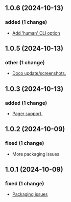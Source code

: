 ## 1.0.6 (2024-10-13)

### added (1 change)

- [Add 'human' CLI option](lucid/proxmox-info@c751276c95501dc81dcbc638cd86d35ddaa43594)

## 1.0.5 (2024-10-13)

### other (1 change)

- [Doco update/screenshots.](lucid/proxmox-info@00cdef8c2c668f61b21d698e6710cf708bd3644a)

## 1.0.3 (2024-10-13)

### added (1 change)

- [Pager support.](lucid/proxmox-info@644bf0915e36e61490afc4827369b09577fb607b)

## 1.0.2 (2024-10-09)

### fixed (1 change)

- More packaging issues

## 1.0.1 (2024-10-09)

### fixed (1 change)

- [Packaging issues](lucid/proxmox-info@3ac6f0a2ea48f96b6316361992ab498f9ef23f35)
